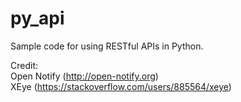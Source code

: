 # py_api

Sample code for using RESTful APIs in Python.

Credit:  
Open Notify (http://open-notify.org)  
XEye (https://stackoverflow.com/users/885564/xeye)  
